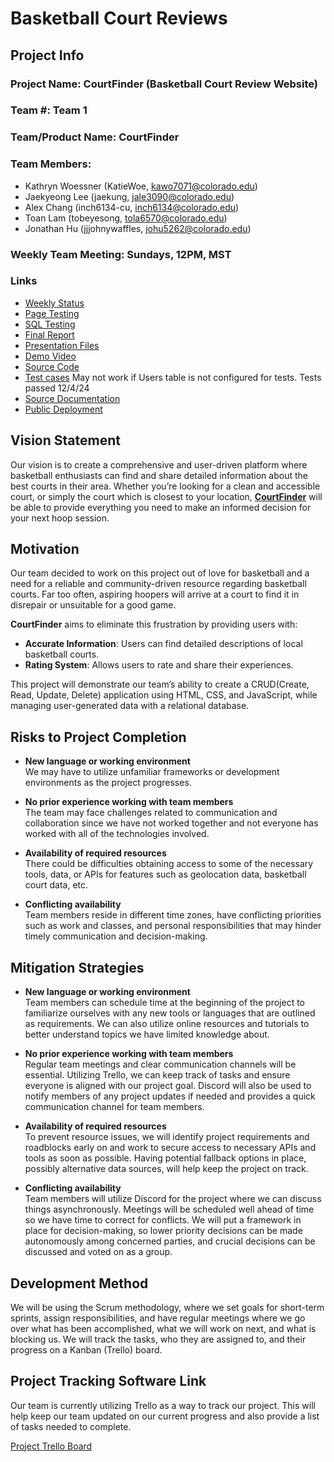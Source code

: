 
# Basketball Court Reviews

## Project Info

### Project Name: CourtFinder (Basketball Court Review Website)

### Team #: Team 1

### Team/Product Name: CourtFinder

### Team Members:
- Kathryn Woessner (KatieWoe, [kawo7071@colorado.edu](mailto:kawo7071@colorado.edu))
- Jaekyeong Lee (jaekung, [jale3090@colorado.edu](mailto:jale3090@colorado.edu))
- Alex Chang (inch6134-cu, [inch6134@colorado.edu](mailto:inch6134@colorado.edu))
- Toan Lam (tobeyesong, [tola6570@colorado.edu](mailto:tola6570@colorado.edu))
- Jonathan Hu (jjjohnywaffles, [johu5262@colorado.edu](mailto:johu5262@colorado.edu))

### Weekly Team Meeting: Sundays, 12PM, MST

### Links
- [Weekly Status](research/docs/WEEKLY_STATUS.md)
- [Page Testing](research/docs/PAGE_TESTING.md)
- [SQL Testing](research/docs/SQL_TESTING.md)
- [Final Report](FINAL_REPORT.md)
- [Presentation Files](https://github.com/KatieWoe/bbcourts/blob/main/research/docs/bbcourts%20presentation.pdf)
- [Demo Video](https://drive.google.com/file/d/1ZSZBrg09PLhW3pr4gzusmKv4-maxAzds/view?resourcekey)
- [Source Code](project/app)
- [Test cases](project/app/access_methods.py) May not work if Users table is not configured for tests. Tests passed 12/4/24
- [Source Documentation](research/docs/DOCUMENTATION.md)
- [Public Deployment](https://bbcourts.onrender.com/)

## Vision Statement
Our vision is to create a comprehensive and user-driven platform where basketball enthusiasts can find and share detailed information about the best courts in their area. Whether you’re looking for a clean and accessible court, or simply the court which is closest to your location, **[CourtFinder](https://github.com/KatieWoe/bbcourts)** will be able to provide everything you need to make an informed decision for your next hoop session.

## Motivation
Our team decided to work on this project out of love for basketball and a need for a reliable and community-driven resource regarding basketball courts. Far too often, aspiring hoopers will arrive at a court to find it in disrepair or unsuitable for a good game.

**CourtFinder** aims to eliminate this frustration by providing users with:

- **Accurate Information**: Users can find detailed descriptions of local basketball courts.
- **Rating System**: Allows users to rate and share their experiences.

This project will demonstrate our team’s ability to create a CRUD(Create, Read, Update, Delete) application using HTML, CSS, and JavaScript, while managing user-generated data with a relational database.

## Risks to Project Completion

- **New language or working environment**  
  We may have to utilize unfamiliar frameworks or development environments as the project progresses.

- **No prior experience working with team members**  
  The team may face challenges related to communication and collaboration since we have not worked together and not everyone has worked with all of the technologies involved.

- **Availability of required resources**  
  There could be difficulties obtaining access to some of the necessary tools, data, or APIs for features such as geolocation data, basketball court data, etc.

- **Conflicting availability**  
  Team members reside in different time zones, have conflicting priorities such as work and classes, and personal responsibilities that may hinder timely communication and decision-making.

## Mitigation Strategies

- **New language or working environment**  
  Team members can schedule time at the beginning of the project to familiarize ourselves with any new tools or languages that are outlined as requirements. We can also utilize online resources and tutorials to better understand topics we have limited knowledge about.

- **No prior experience working with team members**  
  Regular team meetings and clear communication channels will be essential. Utilizing Trello, we can keep track of tasks and ensure everyone is aligned with our project goal. Discord will also be used to notify members of any project updates if needed and provides a quick communication channel for team members.

- **Availability of required resources**  
  To prevent resource issues, we will identify project requirements and roadblocks early on and work to secure access to necessary APIs and tools as soon as possible. Having potential fallback options in place, possibly alternative data sources, will help keep the project on track.

- **Conflicting availability**  
  Team members will utilize Discord for the project where we can discuss things asynchronously. Meetings will be scheduled well ahead of time so we have time to correct for conflicts. We will put a framework in place for decision-making, so lower priority decisions can be made autonomously among concerned parties, and crucial decisions can be discussed and voted on as a group.

## Development Method
We will be using the Scrum methodology, where we set goals for short-term sprints, assign responsibilities, and have regular meetings where we go over what has been accomplished, what we will work on next, and what is blocking us. We will track the tasks, who they are assigned to, and their progress on a Kanban (Trello) board.

## Project Tracking Software Link
Our team is currently utilizing Trello as a way to track our project. This will help keep our team updated on our current progress and also provide a list of tasks needed to complete.

[Project Trello Board](https://trello.com/invite/b/66e4cb67c491c305e18db853/ATTId362d03a382186a216c0c180a493030d165FBDD0/team-1-board)

